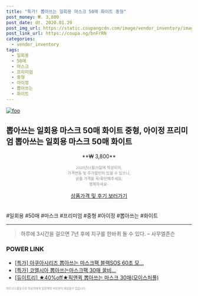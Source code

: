 ```yaml
--- 
title: "특가! 뽑아쓰는 일회용 마스크 50매 화이트 중형" 
post_money: ₩. 3,800 
post_date: dt. 2020.01.29 
post_img_url: https://static.coupangcdn.com/image/vendor_inventory/images/2019/01/16/18/8/3c33053a-1cf4-44e8-ae58-a69fd8c54b13.jpg 
post_link_url: https://coupa.ng/bnFrRN 
categories: 
  - vendor_inventory 
tags: 
  - 일회용 
  - 50매 
  - 마스크 
  - 프리미엄 
  - 중형 
  - 아이정 
  - 뽑아쓰는 
  - 화이트 
--- 
```

[![foo](https://static.coupangcdn.com/image/vendor_inventory/images/2019/01/16/18/8/3c33053a-1cf4-44e8-ae58-a69fd8c54b13.jpg)](https://coupa.ng/bnFrRN) 

## 뽑아쓰는 일회용 마스크 50매 화이트 중형, 아이정 프리미엄 뽑아쓰는 일회용 마스크 50매 화이트 
<p style="text-align: center;">**₩ 3,800**</p> 
<p style="text-align: center;"><span style="color: #898c8f; font-family: Georgia,Times,serif; font-size: 0.75em;">2020년01월29일에 작성되어, <br>가격변동 및 추가할인이 있을 수 있으니,<br> 상품 가격을 꼭!확인해주세요.<br>행복하세요~</span> 
</p>	 
<div markdown="0" style="text-align: center;"><a href="https://coupa.ng/bnFrRN" class="btn btn--success">상품가격 및 후기 보러가기</a></div> 
<br><br> 
  #일회용 #50매 #마스크 #프리미엄 #중형 #아이정 #뽑아쓰는 #화이트 
<hr> 

> 하루에 3시간을 걸으면 7년 후에 지구를 한바퀴 돌 수 있다. – 사무엘존슨 


### POWER LINK

* <a href="https://blog.naver.com/an0733/221789772896" target="_blank">[특가] 아쿠아시리즈 뽑아쓰는 마스크팩 블랙SOS 60초 모...</a>
* <a href="https://blog.naver.com/an0733/221790434729" target="_blank">[특가] 코엘시아 뽑아쓰는마스크팩 30매 꿀비...</a>
* <a href="https://blog.naver.com/fasyy4321/221789102093" target="_blank">[듀이트리] ★40%off★픽앤퀵 뽑아쓰는 마스크 30매(모이스처풀)</a>

<span style="color: #898c8f; font-family: Georgia,Times,serif; font-size: 0.55em;">파트너스활동으로 작성자에게 일정액의 커미션이 제공될수 있습니다.</span> 
